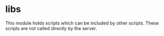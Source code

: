 # libs

This module holds scripts which can be included by other scripts. These scripts are not called directly by the server.